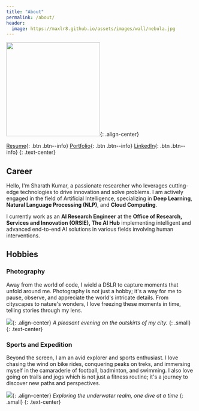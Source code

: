 ```yaml
---
title: "About"
permalink: /about/
header:
  image: https://maxlr8.github.io/assets/images/wall/nebula.jpg
---
```


<img src="https://maxlr8.github.io/assets/images/portfolio/scenic.jpg" width="250">{: .align-center}

[Resume](./../files/Resume.pdf){: .btn .btn--info} [Portfolio](https://maxlr8.github.io/portfolio){: .btn .btn--info} [LinkedIn](https://www.linkedin.com/in/64maverick97/){: .btn .btn--info}
{: .text-center}

## Career

Hello, I'm Sharath Kumar, a passionate researcher who leverages cutting-edge technologies to drive innovation and solve problems. I am actively engaged in the field of Artificial Intelligence, specializing in **Deep Learning**, **Natural Language Processing (NLP)**, and **Cloud Computing**.

I currently work as an **AI Research Engineer** at the **Office of Research, Services and Innovation (ORSIE), The AI Hub** implementing intelligent and advanced end-to-end AI solutions in various fields involving human interventions.

## Hobbies
### Photography


Away from the world of code, I wield a DSLR to capture moments that unfold around me. Photography is not just a hobby; it's a way for me to pause, observe, and appreciate the world's intricate details. From cityscapes to nature's wonders, I love freezing these moments in time, telling stories through my lens.

<img src="https://maxlr8.github.io/assets/images/wall/night.jpg">{: .align-center}
*A pleasant evening on the outskirts of my city.*
{: .small}
{: .text-center}

### Sports and Expedition

Beyond the screen, I am an avid explorer and sports enthusiast. I love chasing the wind on bike rides, conquering peaks on treks, and immersing myself in the camaraderie of football, badminton, and swimming. I also love going on trails and jogs which is not just a fitness routine; it's a journey to discover new paths and perspectives.

<img src="https://maxlr8.github.io/assets/images/wall/scuba.jpg">{: .align-center}
*Exploring the underwater realm, one dive at a time*
{: .small}
{: .text-center}